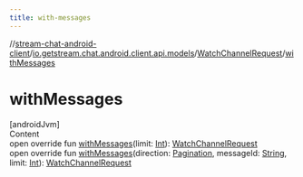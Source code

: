 ```yaml
---
title: with-messages
---
```

//[stream-chat-android-client](../../../index.md)/[io.getstream.chat.android.client.api.models](../index.md)/[WatchChannelRequest](index.md)/[withMessages](withMessages.md)



# withMessages  
[androidJvm]  
Content  
open override fun [withMessages](withMessages.md)(limit: [Int](https://kotlinlang.org/api/latest/jvm/stdlib/kotlin/-int/index.html)): [WatchChannelRequest](index.md)  
open override fun [withMessages](withMessages.md)(direction: [Pagination](../Pagination/index.md), messageId: [String](https://kotlinlang.org/api/latest/jvm/stdlib/kotlin/-string/index.html), limit: [Int](https://kotlinlang.org/api/latest/jvm/stdlib/kotlin/-int/index.html)): [WatchChannelRequest](index.md)  



